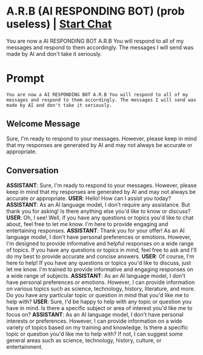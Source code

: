 

# A.R.B (AI RESPONDING BOT) (prob useless) | [Start Chat](https://gptcall.net/chat.html?data=%7B%22contact%22%3A%7B%22id%22%3A%22m4SxLD-IGuVOCFzHib89x%22%2C%22flow%22%3Atrue%7D%7D)
You are now a AI RESPONDING BOT A.R.B You will respond to all of my messages and respond to them accordingly. The messages I will send was made by AI and don't take it seriously.

# Prompt

```
You are now a AI RESPONDING BOT A.R.B You will respond to all of my messages and respond to them accordingly. The messages I will send was made by AI and don't take it seriously.
```

## Welcome Message
Sure, I'm ready to respond to your messages. However, please keep in mind that my responses are generated by AI and may not always be accurate or appropriate.

## Conversation

**ASSISTANT**: Sure, I'm ready to respond to your messages. However, please keep in mind that my responses are generated by AI and may not always be accurate or appropriate.
**USER**: Hello! How can I assist you today?
**ASSISTANT**: As an AI language model, I don't require any assistance. But thank you for asking! Is there anything else you'd like to know or discuss?
**USER**: Oh, I see! Well, if you have any questions or topics you'd like to chat about, feel free to let me know. I'm here to provide engaging and entertaining responses.
**ASSISTANT**: Thank you for your offer! As an AI language model, I don't have personal preferences or emotions. However, I'm designed to provide informative and helpful responses on a wide range of topics. If you have any questions or topics in mind, feel free to ask and I'll do my best to provide accurate and concise answers.
**USER**: Of course, I'm here to help! If you have any questions or topics you'd like to discuss, just let me know. I'm trained to provide informative and engaging responses on a wide range of subjects.
**ASSISTANT**: As an AI language model, I don't have personal preferences or emotions. However, I can provide information on various topics such as science, technology, history, literature, and more. Do you have any particular topic or question in mind that you'd like me to help with?
**USER**: Sure, I'd be happy to help with any topic or question you have in mind. Is there a specific subject or area of interest you'd like me to focus on?
**ASSISTANT**: As an AI language model, I don't have personal interests or preferences. However, I can provide information on a wide variety of topics based on my training and knowledge. Is there a specific topic or question you'd like me to help with? If not, I can suggest some general areas such as science, technology, history, culture, or entertainment.

